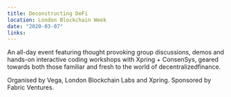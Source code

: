 ```yaml
---
title: Deconstructing DeFi
location: London Blockchain Week
date: "2020-03-07"
links:
---
```


An all-day event featuring thought provoking group discussions, demos and hands-on interactive coding workshops with Xpring + ConsenSys, geared towards both those familiar and fresh to the world of decentralizedfinance.

Organised by Vega, London Blockchain Labs and Xpring. Sponsored by Fabric Ventures.
